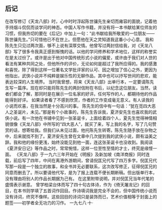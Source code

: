 ## 后记

在改写修订《天龙八部》时，心中时时浮起陈世骧先生亲切而雍容的面貌，记着他手持烟斗侃侃而谈学问的神态。中国人写作书籍，并没有将一本书献给某位师友的习惯，但我热切的要在《后记》中加上一句：“此书献给我所敬爱的一位朋友——陈世骧先生。”只可惜他已不在世上。但愿他在天之灵知道我这番小小心意。
我和陈先生只见过两次面，够不上说有深厚交情。他曾写过两封信给我，对《天龙八部》写了很多令我真正感到惭愧的话。以他的学问修养和学术地位，这样的称誉实在是太过份了。或许是出于他对中国传统形式小说的偏爱，或许由于我们对人世的看法有某种共同之处，但他所作的评价，无论如何是超过了我所应得的。我的感激和喜悦，除了得到这样一位著名文学批评家的认可、因之增加了信心之外，更因为他指出，武侠小说并不纯粹是娱乐性的无聊作品，其中也可以抒写世间的悲欢，能表达较深的人生境界。
当时我曾想，将来《天龙八部》出单行本，一定要请陈先生写一篇序。现在却只能将陈先生的两封信附在书后，以纪念这位朋友。当然，读者们都会了解，那同时是在展示一位名家的好评。任何写作的人，都期待他的作品能得到好评。
如果读者看了不感到欣赏，作者的工作变成毫无意义。有人读我的小说而欢喜，在我当然是十分高兴的事。
陈先生的信中有一句话：“犹在觅四大恶人之圣诞片，未见。”那是有个小故事的，陈先生告诉我，夏济安先生也喜欢我的武侠小说。有一次他在书铺中见到一张圣诞卡，上面绘着四个人，夏先生觉得神情相貌很像《天龙八部》中所写的“四大恶人”，就买了来，写上我的名字，写了几句赞赏的话，想寄给我。但我们从未见过面，他托陈先生转寄。陈先生随手放在杂物之中，后来就找不到了。夏济安先生曾在文章中几次提到我的武侠小说，颇有溢美之辞。我和他的缘份更浅，始终没能见到他一面，连这张圣诞卡也没收到。我阅读《夏济安日记》等作品之时，常常惋惜，这样一位至性至情的才士，终究是缘悭一面。
《天龙八部》于一九六三年开始在《明报》及新加坡《南洋商报》同时连载，前后写了四年，中间在离港外游期间，曾请倪匡兄代写了四万多字。倪匡兄代写那一段是一个独立的故事，和全书并无必要联系，这次改写修正，征得倪匡兄的同意而删去了。所以要请他代写，是为了报上连载不便长期断稿。但出版单行本，没有理由将别人的作品长期据为己有。
在这里附带说明，并对倪匡兄当年代笔的盛情表示谢意。
曾学柏梁台体而写了四十句古体诗，作为《倚天屠龙记》的回目，在本书则学填了五首词作回目。作诗填词我是完全不会的，但中国传统小说而没有诗词，终究不像样。这些回目的诗词只是装饰而已，艺术价值相等于封面上的题签——初学者全无功力的习作。
一九七八·十·